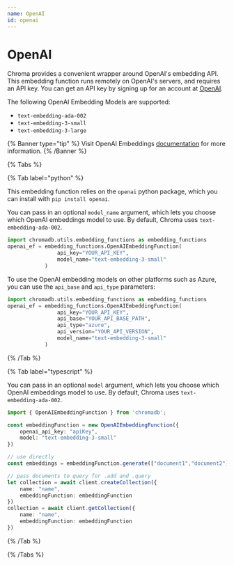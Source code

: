 ```yaml
---
name: OpenAI
id: openai
---
```


# OpenAI

Chroma provides a convenient wrapper around OpenAI's embedding API. This embedding function runs remotely on OpenAI's servers, and requires an API key. You can get an API key by signing up for an account at [OpenAI](https://openai.com/api/).

The following OpenAI Embedding Models are supported:

- `text-embedding-ada-002`
- `text-embedding-3-small`
- `text-embedding-3-large`

{% Banner type="tip" %}
Visit OpenAI Embeddings [documentation](https://platform.openai.com/docs/guides/embeddings) for more information.
{% /Banner %}

{% Tabs %}

{% Tab label="python" %}

This embedding function relies on the `openai` python package, which you can install with `pip install openai`.

You can pass in an optional `model_name` argument, which lets you choose which OpenAI embeddings model to use. By default, Chroma uses `text-embedding-ada-002`.

```python
import chromadb.utils.embedding_functions as embedding_functions
openai_ef = embedding_functions.OpenAIEmbeddingFunction(
                api_key="YOUR_API_KEY",
                model_name="text-embedding-3-small"
            )
```

To use the OpenAI embedding models on other platforms such as Azure, you can use the `api_base` and `api_type` parameters:
```python
import chromadb.utils.embedding_functions as embedding_functions
openai_ef = embedding_functions.OpenAIEmbeddingFunction(
                api_key="YOUR_API_KEY",
                api_base="YOUR_API_BASE_PATH",
                api_type="azure",
                api_version="YOUR_API_VERSION",
                model_name="text-embedding-3-small"
            )
```

{% /Tab %}

{% Tab label="typescript" %}

You can pass in an optional `model` argument, which lets you choose which OpenAI embeddings model to use. By default, Chroma uses `text-embedding-ada-002`.

```typescript
import { OpenAIEmbeddingFunction } from 'chromadb';

const embeddingFunction = new OpenAIEmbeddingFunction({
    openai_api_key: "apiKey",
    model: "text-embedding-3-small"
})

// use directly
const embeddings = embeddingFunction.generate(["document1","document2"])

// pass documents to query for .add and .query
let collection = await client.createCollection({
    name: "name",
    embeddingFunction: embeddingFunction
})
collection = await client.getCollection({
    name: "name",
    embeddingFunction: embeddingFunction
})
```

{% /Tab %}

{% /Tabs %}
